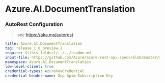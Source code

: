 # Azure.AI.DocumentTranslation

### AutoRest Configuration

> see https://aka.ms/autorest

```yaml
title: Azure.AI.DocumentTranslation
tag: release_1_0_preview.1
require: $(this-folder)/../../readme.md
input-file: https://github.com/Azure/azure-rest-api-specs/blob/master/specification/cognitiveservices/data-plane/TranslatorText/preview/v1.0-preview.1/TranslatorBatch.json
namespace: Azure.AI.DocumentTranslation
low-level-client: true
credential-types: AzureKeyCredential
credential-header-name: Ocp-Apim-Subscription-Key
```
